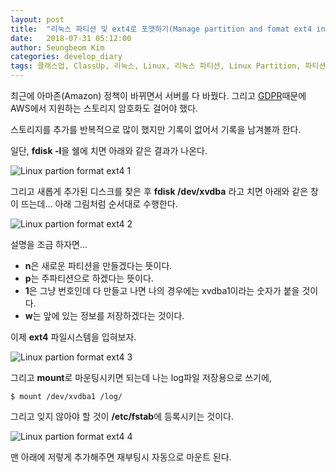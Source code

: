 ```yaml
---
layout: post
title:  "리눅스 파티션 및 ext4로 포맷하기(Manage partition and fomat ext4 in Linux"
date:   2018-07-31 05:12:00
author: Seungbeom Kim
categories: develop_diary
tags: 클래스업, ClassUp, 리눅스, Linux, 리눅스 파티션, Linux Partition, 파티션, Partition, ext4, AWS, 아마존 클라우드 서비스
---
```


최근에 아마존(Amazon) 정책이 바뀌면서 서버를 다 바꿨다. 그리고 [GDPR](https://www.eugdpr.org/)때문에 AWS에서 지원하는 스토리지 암호화도 걸어야 했다.

스토리지를 추가를 반복적으로 많이 했지만 기록이 없어서 기록을 남겨볼까 한다.

일단, **fdisk -l**을 쉘에 치면 아래와 같은 결과가 나온다.

<img src="{{ site.baseurl }}/assets/python/linux_partion_format_ext4_1.png" title="Linux partion format ext4 1" class="post-image">

그리고 새롭게 추가된 디스크를 찾은 후 **fdisk /dev/xvdba** 라고 치면 아래와 같은 창이 뜨는데... 아래 그림처럼 순서대로 수행한다.

<img src="{{ site.baseurl }}/assets/python/linux_partion_format_ext4_2.png" title="Linux partion format ext4 2" class="post-image">

설명을 조금 하자면...
- **n**은 새로운 파티션을 만들겠다는 뜻이다.
- **p**는 주파티션으로 하겠다는 뜻이다.
- **1**은 그냥 번호인데 다 만들고 나면 나의 경우에는 xvdba1이라는 숫자가 붙을 것이다.
- **w**는 앞에 있는 정보를 저장하겠다는 것이다.

이제 **ext4** 파일시스템을 입혀보자.

<img src="{{ site.baseurl }}/assets/python/linux_partion_format_ext4_3.png" title="Linux partion format ext4 3" class="post-image">

그리고 **mount**로 마운팅시키면 되는데 나는 log파일 저장용으로 쓰기에,

    $ mount /dev/xvdba1 /log/

그리고 잊지 않아야 할 것이 **/etc/fstab**에 등록시키는 것이다.

<img src="{{ site.baseurl }}/assets/python/linux_partion_format_ext4_4.png" title="Linux partion format ext4 4" class="post-image">

맨 아래에 저렇게 추가해주면 재부팅시 자동으로 마운트 된다.

